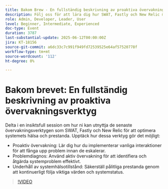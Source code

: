 ```yaml
---
title: Bakom Brew - En fullständig beskrivning av proaktiva övervakningsverktyg
description: Följ oss för att lära dig hur SWAT, Fastly och New Relic möjliggör proaktiv övervakning, effektiv problemdiagnos och kontinuerlig spårning av systemhälsa för optimala prestanda.
role: Admin, Developer, Leader, User
level: Beginner, Intermediate, Experienced
doc-type: Event
duration: 3787
last-substantial-update: 2025-06-12T00:00:00Z
jira: KT-18156
source-git-commit: a6dc33c7c991f949fd72539525e64af57520778f
workflow-type: tm+mt
source-wordcount: '112'
ht-degree: 0%

---
```



# Bakom brevet: En fullständig beskrivning av proaktiva övervakningsverktyg

Delta i en insiktsfull session om hur ni kan utnyttja de senaste övervakningsverktygen som SWAT, Fastly och New Relic för att optimera systemets hälsa och prestanda. Upptäck hur dessa verktyg gör det möjligt:

* Proaktiv övervakning: Lär dig hur du implementerar vanliga interaktioner för att fånga upp problem innan de eskalerar.
* Problemdiagnos: Använd aktiv övervakning för att identifiera och åtgärda systemproblem effektivt.
* Underhåll av systemhälsotillstånd: Säkerställ pålitliga prestanda genom att kontinuerligt följa viktiga värden och systemstatus.

>[!VIDEO](https://video.tv.adobe.com/v/3459035/?learn=on&enablevpops)
